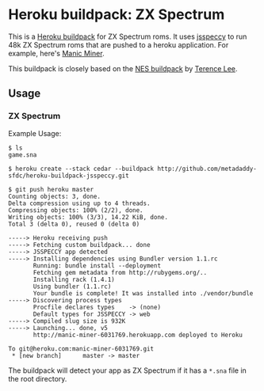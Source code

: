 Heroku buildpack: ZX Spectrum
=============================

This is a [Heroku buildpack](http://devcenter.heroku.com/articles/buildpack) for ZX Spectrum roms. It uses [jsspeccy](http://matt.west.co.tt/spectrum/jsspeccy/) to run 48k ZX Spectrum roms that are pushed to a heroku application. For example, here's [Manic Miner](http://blooming-fire-1627.herokuapp.com/).

This buildpack is closely based on the [NES buildpack](https://github.com/hone/heroku-buildpack-jsnes) by [Terence Lee](https://twitter.com/hone02).

Usage
-----

### ZX Spectrum

Example Usage:

    $ ls
    game.sna

    $ heroku create --stack cedar --buildpack http://github.com/metadaddy-sfdc/heroku-buildpack-jsspeccy.git

    $ git push heroku master
    Counting objects: 3, done.
    Delta compression using up to 4 threads.
    Compressing objects: 100% (2/2), done.
    Writing objects: 100% (3/3), 14.22 KiB, done.
    Total 3 (delta 0), reused 0 (delta 0)

    -----> Heroku receiving push
    -----> Fetching custom buildpack... done
    -----> JSSPECCY app detected
    -----> Installing dependencies using Bundler version 1.1.rc
           Running: bundle install --deployment
           Fetching gem metadata from http://rubygems.org/..
           Installing rack (1.4.1)
           Using bundler (1.1.rc)
           Your bundle is complete! It was installed into ./vendor/bundle
    -----> Discovering process types
           Procfile declares types    -> (none)
           Default types for JSSPECCY -> web
    -----> Compiled slug size is 932K
    -----> Launching... done, v5
           http://manic-miner-6031769.herokuapp.com deployed to Heroku

    To git@heroku.com:manic-miner-6031769.git
     * [new branch]      master -> master
    
The buildpack will detect your app as ZX Spectrum if it has a `*.sna` file in the root directory. 

